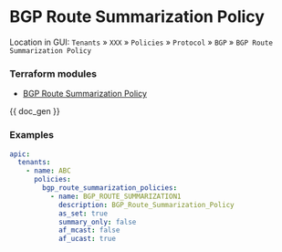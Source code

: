 # BGP Route Summarization Policy

Location in GUI:
`Tenants` » `XXX` » `Policies` » `Protocol` » `BGP` » `BGP Route Summarization Policy`

### Terraform modules

* [BGP Route Summarization Policy](https://registry.terraform.io/modules/netascode/bgp-route-summarization-policy/aci/latest)

{{ doc_gen }}

### Examples

```yaml
apic:
  tenants:
    - name: ABC
      policies:
        bgp_route_summarization_policies:
          - name: BGP_ROUTE_SUMMARIZATION1
            description: BGP_Route_Summarization_Policy
            as_set: true
            summary_only: false
            af_mcast: false
            af_ucast: true
```
